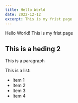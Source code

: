 ```yaml
---
title: Hello World
date: 2022-12-12
excerpt: This is my frist page
---
```


Hello World! This is my frist page

## This is a heding 2

This is a paragraph

This is a list:

- Item 1
- Item 2
- Item 3
- Item 4
